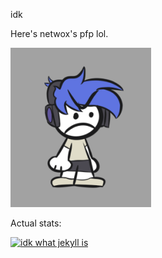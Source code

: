 idk

Here's netwox's pfp lol.

<img src="netwox-pfp.png"> 


Actual stats:

[![idk what jekyll is](https://github.com/Juarez2010/Juarez2010.github.io/actions/workflows/jekyll.yml/badge.svg)](https://github.com/Juarez2010/Juarez2010.github.io/actions/workflows/jekyll.yml)
